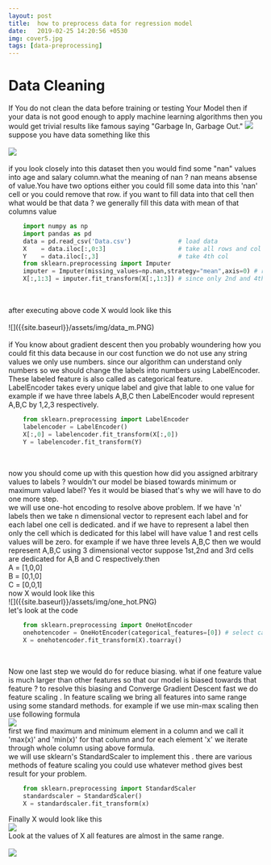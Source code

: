 ```yaml
---
layout: post
title:  how to preprocess data for regression model
date:   2019-02-25 14:20:56 +0530
img: cover5.jpg
tags: [data-preprocessing]
---
```


# **Data Cleaning**
If You do not clean the data before training or testing Your Model then if your data is not good enough to apply machine learning algorithms then you would get trivial results like famous saying "Garbage In, Garbage Out."
![]({{site.baseurl}}/assets/img/g_in_g_out.PNG)
suppose you have data something like this<br/><br/>
![]({{site.baseurl}}/assets/img/data.PNG)
<br/><br/>
if you look closely into this dataset then you would find some "nan" values into age and salary column.what the meaning of nan ?
nan means absense of value.You have two options either you could fill some data into this 'nan' cell or you could remove that row.
if you want to fill data into that cell then what would be that data ? we generally fill this data with mean of that columns value<br/>
```py
    import numpy as np  
    import pandas as pd
    data = pd.read_csv('Data.csv')             # load data
    X    = data.iloc[:,0:3]                    # take all rows and col [0,3-1]
    Y    = data.iloc[:,3]                      # take 4th col 
    from sklearn.preprocessing import Imputer
    imputer = Imputer(missing_values=np.nan,strategy="mean",axis=0) # replace missing values with mean
    X[:,1:3] = imputer.fit_transform(X[:,1:3]) # since only 2nd and 4th column contains nan
    
```
<br/>
after executing above code  X would look like this <br/><br/>
![]({{site.baseurl}}/assets/img/data_m.PNG)
<br/><br/>
if You  know about gradient descent then you probably woundering how you could fit this data because in our  cost function we do not use any string values we only use numbers.
since our algorithm can understand only numbers so we should change the labels into numbers using LabelEncoder. These labeled feature is also called as categorical feature. <br/>LabelEncoder takes every unique label and give that lable to one value for example if we have three labels A,B,C then LabelEncoder would represent A,B,C by 1,2,3 respectively.<br/>

```py
    from sklearn.preprocessing import LabelEncoder
    labelencoder = LabelEncoder()
    X[:,0] = labelencoder.fit_transform(X[:,0])
    Y = labelencoder.fit_transform(Y)
    
```
<br/>
now you should come up with this question how did you assigned arbitrary values to labels ?  wouldn't our model be biased towards minimum or maximum valued label?
Yes it would be biased that's why we will have to do one more step. <br/>
we will use one-hot encoding to resolve above problem. If we have 'n' labels then we take n dimensional vector to represent each label and for each label one cell is dedicated. and if we have to represent a label then only the cell which is dedicated for this label will have value 1 and rest cells values will be zero.
for example if we have three levels A,B,C then we would represent A,B,C using 3 dimensional vector suppose 1st,2nd and 3rd cells are dedicated for A,B and C respectively.then <br/>
A = [1,0,0] <br/>
B = [0,1,0] <br/>
C = [0,0,1] <br/>
now X would look like this <br/>
![]({{site.baseurl}}/assets/img/one_hot.PNG) 
<br/>
let's look at the code <br/>

```py
    from sklearn.preprocessing import OneHotEncoder
    onehotencoder = OneHotEncoder(categorical_features=[0]) # select categorical features columns
    X = onehotencoder.fit_transform(X).toarray()     

```
<br/>

Now one last step we would do for reduce biasing. what if one feature value is much larger than other features so that our model is biased towards that feature ? to resolve this biasing and Converge Gradient Descent fast we do feature  scaling . In feature scaling we bring all features into same range using some standard methods. for example if we use min-max scaling then use following formula <br/>
![]({{site.baseurl}}/assets/img/formula.png) 
<br/>
first we find maximum and minimum  element in a column and we call it 'max(x)' and 'min(x)' for that column and for each element 'x' we iterate through whole column using above formula.<br/>
we will use sklearn's StandardScaler to implement this . there are various methods of feature scaling you could use whatever method gives best result for  your problem.<br/>

```py
    from sklearn.preprocessing import StandardScaler
    standardscaler = StandardScaler()
    X = standardscaler.fit_transform(x)

```

Finally  X would look like this <br/>
![]({{site.baseurl}}/assets/img/nor_x.PNG) 
<br/>
Look at the values of X all features are almost in the same range.<br/><br/>
![]({{site.baseurl}}/assets/img/meme.jpg) 
<br/>
<br/>
